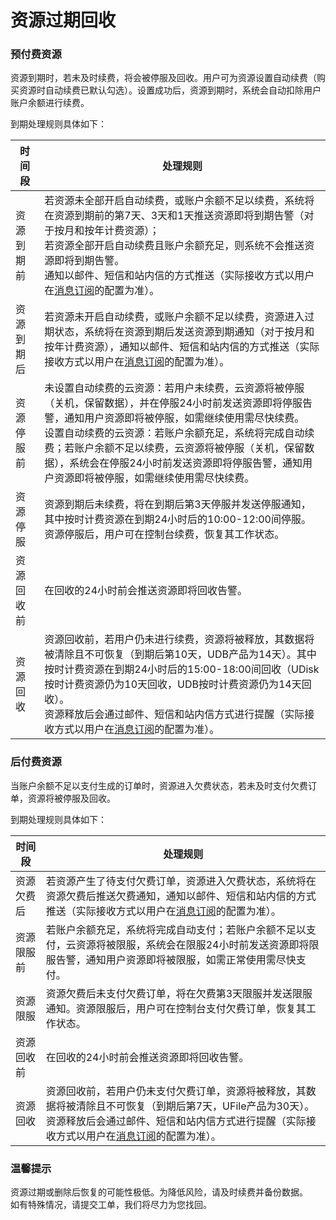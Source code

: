 

# 资源过期回收

### 预付费资源

资源到期时，若未及时续费，将会被停服及回收。用户可为资源设置自动续费（购买资源时自动续费已默认勾选）。设置成功后，资源到期时，系统会自动扣除用户账户余额进行续费。

到期处理规则具体如下：

| 时间段 | 处理规则 |
| --- | --- |
|  资源到期前 | 若资源未全部开启自动续费，或账户余额不足以续费，系统将在资源到期前的第7天、3天和1天推送资源即将到期告警（对于按月和按年计费资源）；<br>若资源全部开启自动续费且账户余额充足，则系统不会推送资源即将到期告警。<br>通知以邮件、短信和站内信的方式推送（实际接收方式以用户在[消息订阅](https://console.ucloud.cn/umon/umsg)的配置为准）。 |
|  资源到期后 | 若资源未开启自动续费，或账户余额不足以续费，资源进入过期状态，系统将在资源到期后发送资源到期通知（对于按月和按年计费资源），通知以邮件、短信和站内信的方式推送（实际接收方式以用户在[消息订阅](https://console.ucloud.cn/umon/umsg)的配置为准）。 |
| 资源停服前 | 未设置自动续费的云资源：若用户未续费，云资源将被停服（关机，保留数据），并在停服24小时前发送资源即将停服告警，通知用户资源即将被停服，如需继续使用需尽快续费。<br>设置自动续费的云资源：若账户余额充足，系统将完成自动续费；若账户余额不足以续费，云资源将被停服（关机，保留数据），系统会在停服24小时前发送资源即将停服告警，通知用户资源即将被停服，如需继续使用需尽快续费。 |
| 资源停服 | 资源到期后未续费，将在到期后第3天停服并发送停服通知，其中按时计费资源在到期24小时后的10:00-12:00间停服。资源停服后，用户可在控制台续费，恢复其工作状态。 |
| 资源回收前 | 在回收的24小时前会推送资源即将回收告警。 |
| 资源回收 | 资源回收前，若用户仍未进行续费，资源将被释放，其数据将被清除且不可恢复（到期后第10天，UDB产品为14天）。其中按时计费资源在到期24小时后的15:00-18:00间回收（UDisk按时计费资源仍为10天回收，UDB按时计费资源仍为14天回收）。<br>资源释放后会通过邮件、短信和站内信方式进行提醒（实际接收方式以用户在[消息订阅](https://console.ucloud.cn/umon/umsg)的配置为准）。 |




### 后付费资源

当账户余额不足以支付生成的订单时，资源进入欠费状态，若未及时支付欠费订单，资源将被停服及回收。

到期处理规则具体如下：

| 时间段 | 处理规则 |
| --- | --- |
| 资源欠费后 | 若资源产生了待支付欠费订单，资源进入欠费状态，系统将在资源欠费后推送欠费通知，通知以邮件、短信和站内信的方式推送（实际接收方式以用户在[消息订阅](https://console.ucloud.cn/umon/umsg)的配置为准）。 |
| 资源限服前 | 若账户余额充足，系统将完成自动支付；若账户余额不足以支付，云资源将被限服，系统会在限服24小时前发送资源即将限服告警，通知用户资源即将被限服，如需正常使用需尽快支付。 |
| 资源限服 | 资源欠费后未支付欠费订单，将在欠费第3天限服并发送限服通知。资源限服后，用户可在控制台支付欠费订单，恢复其工作状态。 |
| 资源回收前 | 在回收的24小时前会推送资源即将回收告警。 |
| 资源回收 | 资源回收前，若用户仍未支付欠费订单，资源将被释放，其数据将被清除且不可恢复（到期后第7天，UFile产品为30天）。资源释放后会通过邮件、短信和站内信方式进行提醒（实际接收方式以用户在[消息订阅](https://console.ucloud.cn/umon/umsg)的配置为准）。 |


### 温馨提示
资源过期或删除后恢复的可能性极低。为降低风险，请及时续费并备份数据。<br/>
如有特殊情况，请提交工单，我们将尽力为您找回。
